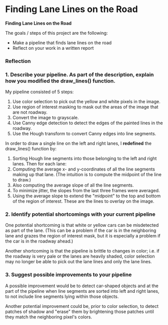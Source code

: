 # **Finding Lane Lines on the Road** 

**Finding Lane Lines on the Road**

The goals / steps of this project are the following:
* Make a pipeline that finds lane lines on the road
* Reflect on your work in a written report

### Reflection

### 1. Describe your pipeline. As part of the description, explain how you modified the draw_lines() function.

My pipeline consisted of 5 steps:

1. Use color selection to pick out the yellow and white pixels in the image.
2. Use region of interest masking to mask out the areas of the image that are not roadway.
3. Convert the image to grayscale.
4. Use Canny edge detection to detect the edges of the painted lines in the roadway.
5. Use the Hough transform to convert Canny edges into line segments.

In order to draw a single line on the left and right lanes, I **redefined** the draw_lines() function by:
1. Sorting Hough line segments into those belonging to the left and right lanes.
Then for each lane:
  1. Computing the average x- and y-coordinates of all the line segments making up that lane. (The intuition is to compute the midpoint of the line to draw.)
  2. Also computing the average slope of all the line segments.
  3. To minimize jitter, the slopes from the last three frames were averaged.
  3. Using the average slope to extend the "midpoint" to the top and bottom of the region of interest. These are the lines to overlay on the image.

### 2. Identify potential shortcomings with your current pipeline

One potential shortcoming is that white or yellow cars can be misdetected as part of the lane. (This can be a problem if the car is in the neighboring lane and grazes the region of interest mask, but it is especially a problem if the car is in the roadway ahead.)

Another shortcoming is that the pipeline is brittle to changes in color; i.e. if the roadway is very pale or the lanes are heavily shaded, color selection may no longer be able to pick out the lane lines and only the lane lines.


### 3. Suggest possible improvements to your pipeline

A possible improvement would be to detect car-shaped objects and at the part of the pipeline when line segments are sorted into left and right lanes, to not include line segments lying within those objects.

Another potential improvement could be, prior to color selection, to detect patches of shadow and "erase" them by brightening those patches until they match the neighboring pixel's colors.
